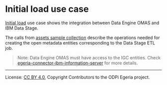 <!-- SPDX-License-Identifier: CC-BY-4.0 -->
<!-- Copyright Contributors to the ODPi Egeria project. -->

# Initial load use case

[Initial load](../samples/initial-load/data-stage) use case shows the integration between 
Data Engine OMAS and IBM Data Stage.

The calls from [assets sample collection](../samples/collections/DataEngine-asset_endpoints.postman_collection.json)
describe the operations needed for creating the open metadata entities corresponding to the Data Stage ETL job.

>Note: Data Engine OMAS must have access to the IGC entities. 
Check [egeria-connector-ibm-information-server](https://github.com/odpi/egeria-connector-ibm-information-server#ibm-infosphere-information-server-connectors)
for more details.

----
License: [CC BY 4.0](https://creativecommons.org/licenses/by/4.0/),
Copyright Contributors to the ODPi Egeria project.